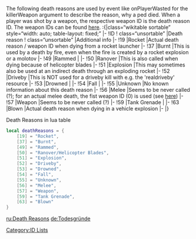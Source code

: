 The following death reasons are used by event like onPlayerWasted for the killerWeapon argument to describe the reason, why a ped died.
When a player was shot by a weapon, the respective weapon ID is the death reason ID. The weapon IDs can be found [here](/docs/weapons.md "wikilink").
:{|class=“wikitable sortable” style=“width: auto; table-layout: fixed;” |- !ID ! class=“unsortable” |Death reason ! class=“unsortable” |Additional info |- !19 |Rocket |Actual death reason / weapon ID when dying from a rocket launcher |- !37 |Burnt |This is used by a death by fire, even when the fire is created by a rocket explosion or a molotov |- !49 |Rammed | |- !50 |Ranover |This is also called when dying because of helicopter blades |- !51 |Explosion |This may sometimes also be used at an indirect death through an exploding rocket |- !52 |Driveby |This is NOT used for a driveby kill with e.g. the 'realdriveby' resource |- !53 |Drowned | |- !54 |Fall | |- !55 |Unknown |No known information about this death reason |- !56 |Melee |Seems to be never called (?); for an actual melee death, the fist weapon ID (0) is used (see [here](/docs/weapons.md "wikilink")) |- !57 |Weapon |Seems to be never called (?) |- !59 |Tank Grenade | |- !63 |Blown |Actual death reason when dying in a vehicle explosion |- |}

Death Reasons in lua table

``` lua
local deathReasons = {
    [19] = "Rocket",
    [37] = "Burnt",
    [49] = "Rammed",
    [50] = "Ranover/Helicopter Blades",
    [51] = "Explosion",
    [52] = "Driveby",
    [53] = "Drowned",
    [54] = "Fall",
    [55] = "Unknown",
    [56] = "Melee",
    [57] = "Weapon",
    [59] = "Tank Grenade",
    [63] = "Blown"
}
```

[ru:Death Reasons](/docs/ru:death_reasons.md "wikilink") [de:Todesgründe](/docs/de:todesgründe.md "wikilink")

[Category:ID Lists](/docs/category:id_lists.md "wikilink")
